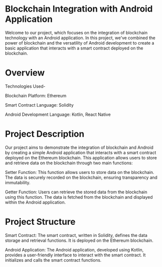 # Blockchain Integration with Android Application
Welcome to our project, which focuses on the integration of blockchain technology with an Android application. In this project, we've combined the power of blockchain and the versatility of Android development to create a basic application that interacts with a smart contract deployed on the blockchain.

# Overview
Technologies Used- 

Blockchain Platform: Ethereum

Smart Contract Language: Solidity

Android Development Language: Kotlin, React Native

# Project Description
Our project aims to demonstrate the integration of blockchain and Android by creating a simple Android application that interacts with a smart contract deployed on the Ethereum blockchain. This application allows users to store and retrieve data on the blockchain through two main functions:

Setter Function: This function allows users to store data on the blockchain. The data is securely recorded on the blockchain, ensuring transparency and immutability.

Getter Function: Users can retrieve the stored data from the blockchain using this function. The data is fetched from the blockchain and displayed within the Android application.

# Project Structure
Smart Contract: The smart contract, written in Solidity, defines the data storage and retrieval functions. It is deployed on the Ethereum blockchain.

Android Application: The Android application, developed using Kotlin, provides a user-friendly interface to interact with the smart contract. It initializes and calls the smart contract functions.

